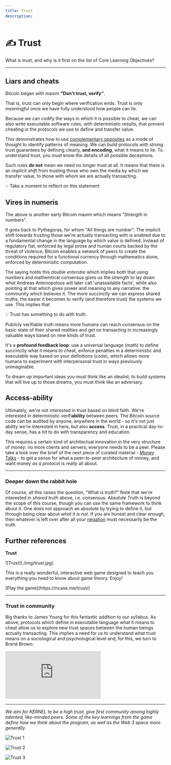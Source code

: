 ```yaml
---
title: Trust
description:
---
```


# ✍️ Trust

What is trust, and why is it first on the list of Core Learning Objectives? 

---

## Liars and cheats

Bitcoin began with maxim **"Don't trust, verify"**. 

That is, trust can only begin where verification ends. Trust is only *meaningful* once we have fully understood how people can lie. 

Because we can codify the ways in which it is possible to cheat, we can also write executable software rules, with deterministic results, that prevent cheating in the protocols we use to define and transfer value. 

This demonstrates how to use [complementary opposites](../play-of-pattern) as a mode of thought to identify patterns of meaning. We can build protocols with strong trust guarantees by defining clearly, **and encoding**, what it means to lie. To understand trust, you must know the details of all possible deceptions.

Such rules **do not** mean we need no longer trust at all. It means that there is an *implicit shift* from trusting those who own the media by which we transfer value, to those with whom we are actually transacting.

<div class="lightbulb">
💡 Take a moment to reflect on this statement
</div>

## Vires in numeris

The above is another early Bitcoin maxim which means "Strength in numbers". 

It goes back to Pythagoras, for whom "All things are number". The implicit shift towards trusting those we're actually transacting with is enabled due to a fundamental change in the language by which value is defined. Instead of regulatory fiat, enforced by legal prose and human courts backed by the threat of violence; Bitcoin enables a network of peers to create the conditions required for a functional currency through mathematics alone, enforced by deterministic computation.

The saying holds this _double entendre_ which implies both that using numbers and mathemtical consensus gives us the strength to lay down what Andreas Antonopolous will later call 'unassailable facts', while also pointing at that which gives power and meaning to any narrative: the community which believes it. The more succinctly we can express shared truths, the easier it becomes to verify (and therefore trust) the systems we use. This implies that

<div class="lightbulb">
💡 Trust has something to do with truth. 
</div>

Publicly verifiable truth means more humans can reach consensus on the basic state of their shared realities and get on transacting in increasingly valuable ways based on new kinds of trust. 

It's a **profound feedback loop**: use a universal language (math) to define succinctly what it means to cheat, enforce penalties in a deterministic and executable way based on your definitions (code), which allows more humans to experiment with interpersonal trust in ways previously unimaginable.

To dream up important ideas you must think like an idealist; to build systems that will live up to those dreams, you must think like an adversary.

## Access-ability

Ultimately, we're not interested in trust based on blind faith. We're interested in deterministic verifi**ability** between peers. The Bitcoin source code can be audited by anyone, anywhere in the world - so it's not just ability we're interested in here, but also **access**. Trust, in a practical day-to-day sense, has a lot to do with transparency and education. 

This requires a certain kind of architectual innovation in the very structure of money: no more clients and servers; everyone needs to be a peer. Please take a look over the brief of the next piece of curated material - [Money Talks](../money-language) - to get a sense for what a peer-to-peer architecture of money, and waht money _as a protocol_ is really all about.

---

### Deeper down the rabbit hole

Of course, all this raises the question, "What is truth?" Note that we're interested in *shared truth* above, i.e. consensus. Absolute Truth is beyond the scope of this course, though you can use the same framework to think about it. One does not approach an absolute by trying to define it, but through being clear about *what it is not*. If you are honest and clear enough, then whatever is left over after all your [negation](https://openjournals.library.sydney.edu.au/index.php/SSR/article/viewFile/202/181) must necessarily be the truth.

## Further references

<div markdown="1" class="card half sidebar center gemoji center-content center">

**Trust**

<div markdown="2">
![Trust](./img/trust.jpg)
</div>

This is a really wonderful, interactive web game 
designed to teach you everything you need to know 
about game theory. Enjoy!

<div markdown="3" class="curated-link">
[Play the game](https://ncase.me/trust/)
</div>

</div>

<div markdown="1" class="clear"></div>

---

### Trust in community

Big thanks to James Young for this fantastic addition to our syllabus. As above, protocols which define in executable language what it means to cheat allow us to explore new trust spaces between the human beings actually transacting. This implies a need for us to understand what trust means on a sociological and psychological level and, for this, we turn to Brené Brown:

<iframe class="video-frame" src="https://www.youtube-nocookie.com/embed/1EXMsKZAeL0" frameborder="0" allow="accelerometer; autoplay; encrypted-media; gyroscope; picture-in-picture" allowfullscreen></iframe>

---

*We aim for KERNEL to be a high trust, give first community among highly talented, like-minded peers. Some of the key learnings from the game define how we think about the program, as well as the Web 3 space more generally.*

![Trust 1](../img/trust1.png)

![Trust 2](../img/trust2.png)

![Trust 3](../img/trust3.png)